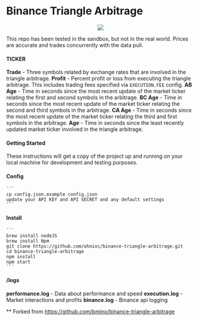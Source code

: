 # Binance Triangle Arbitrage

<p align="center">
    <img src="https://github.com/bmino/binance-triangle-arbitrage/blob/master/src/resources/mainDisplay.png">
</p>

This repo has been tested in the sandbox, but not in the real world. Prices are accurate and trades concurrently with the data pull.

#### TICKER
**Trade** - Three symbols related by exchange rates that are involved in the triangle arbitrage.
**Profit** - Percent profit or loss from executing the triangle arbitrage. This includes trading fees specified via `EXECUTION.FEE` config.
**AB Age** - Time in seconds since the most recent update of the market ticker relating the first and second symbols in the arbitrage.
**BC Age** - Time in seconds since the most recent update of the market ticker relating the second and third symbols in the arbitrage.
**CA Age** - Time in seconds since the most recent update of the market ticker relating the third and first symbols in the arbitrage.
**Age** - Time in seconds since the least recently updated market ticker involved in the triangle arbitrage.

#### Getting Started
These instructions will get a copy of the project up and running on your local machine for development and testing purposes.

#### Config
    ```
    cp config.json.example config.json
    update your API KEY and API SECRET and any default settings
    ```

#### Install
    ```
    brew install nodeJS
    brew install Npm
    git clone https://github.com/ohnixc/binance-triangle-arbitrage.git
    cd binance-triangle-arbitrage
    npm install
    npm start
    ```

#### /logs
 
**performance.log** - Data about performance and speed
**execution.log** - Market interactions and profits
**binance.log** - Binance api logging


** Forked from https://github.com/bmino/binance-triangle-arbitrage

